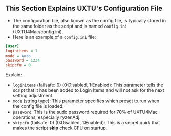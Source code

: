 ## This Section Explains UXTU's Configuration File

- The configuration file, also known as the config file, is typically stored in the same folder as the script and is named `config.ini` (UXTU4Mac/config.ini). 
- Here is an example of a `config.ini` file:

```ini
[User]
loginitems = 1
mode = Auto
password = 1234
skipcfu = 0
```
Explain:
- `loginitems` (failsafe: 0) (0:Disabled, 1:Enabled): This parameter tells the script that it has been added to Login Items and will not ask for the next setting adjustment.
- `mode` (string type): This parameter specifies which preset to run when the config file is loaded.
- `password`: This is the sudo password required for 70% of UXTU4Mac operations, especially ryzenAdj.
- `skipcfu` (failsafe: 0) (0:Disabled, 1:Enabled): This is a secret quirk that makes the script **skip** check CFU on startup.
